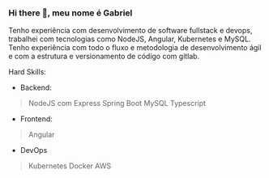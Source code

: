 ### Hi there 👋, meu nome é Gabriel

Tenho experiência com desenvolvimento de software fullstack e devops, trabalhei com tecnologias como NodeJS, Angular, Kubernetes e MySQL. Tenho experiência com todo o fluxo e metodologia de desenvolvimento ágil e com a estrutura e versionamento de código com gitlab.

Hard Skills:
- Backend:
> NodeJS com Express
> Spring Boot
> MySQL
> Typescript

- Frontend:
> Angular

- DevOps
> Kubernetes
> Docker
> AWS

